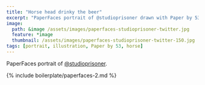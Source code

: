```yaml
---
title: "Horse head drinky the beer"
excerpt: "PaperFaces portrait of @studioprisoner drawn with Paper by 53 on an iPad."
image: 
  path: &image /assets/images/paperfaces-studioprisoner-twitter.jpg 
  feature: *image
  thumbnail: /assets/images/paperfaces-studioprisoner-twitter-150.jpg
tags: [portrait, illustration, Paper by 53, horse]
---
```


PaperFaces portrait of [@studioprisoner](http://twitter.com/studioprisoner).

{% include boilerplate/paperfaces-2.md %}
